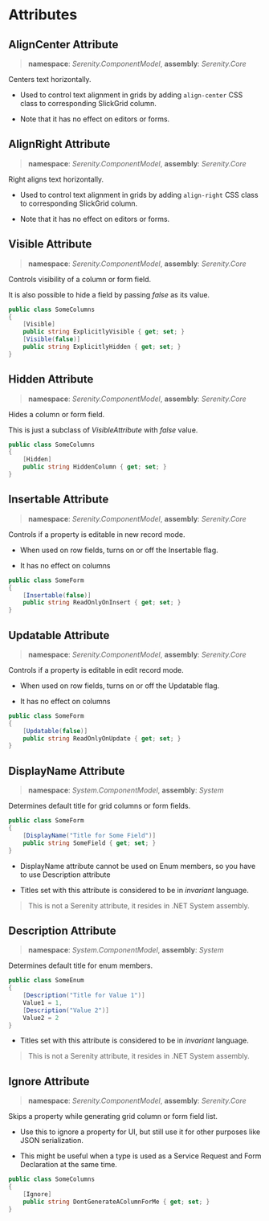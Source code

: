 # Attributes

## AlignCenter Attribute

> **namespace**: *Serenity.ComponentModel*, **assembly**: *Serenity.Core*

Centers text horizontally.

* Used to control text alignment in grids by adding `align-center` CSS class to corresponding SlickGrid column.

* Note that it has no effect on editors or forms.

## AlignRight Attribute

> **namespace**: *Serenity.ComponentModel*, **assembly**: *Serenity.Core*

Right aligns text horizontally.

* Used to control text alignment in grids by adding `align-right` CSS class to corresponding SlickGrid column.

* Note that it has no effect on editors or forms.

## Visible Attribute

> **namespace**: *Serenity.ComponentModel*, **assembly**: *Serenity.Core*

Controls visibility of a column or form field.

It is also possible to hide a field by passing *false* as its value.

```cs
public class SomeColumns
{
    [Visible]
    public string ExplicitlyVisible { get; set; }
    [Visible(false)]
    public string ExplicitlyHidden { get; set; }
}
```

## Hidden Attribute

> **namespace**: *Serenity.ComponentModel*, **assembly**: *Serenity.Core*

Hides a column or form field.

This is just a subclass of *VisibleAttribute* with *false* value.

```cs
public class SomeColumns
{
    [Hidden]
    public string HiddenColumn { get; set; }
}
```

## Insertable Attribute

> **namespace**: *Serenity.ComponentModel*, **assembly**: *Serenity.Core*

Controls if a property is editable in new record mode.

* When used on row fields, turns on or off the Insertable flag.

* It has no effect on columns

```cs
public class SomeForm
{
    [Insertable(false)]
    public string ReadOnlyOnInsert { get; set; }
}
```

## Updatable Attribute

> **namespace**: *Serenity.ComponentModel*, **assembly**: *Serenity.Core*

Controls if a property is editable in edit record mode.

* When used on row fields, turns on or off the Updatable flag.

* It has no effect on columns

```cs
public class SomeForm
{
    [Updatable(false)]
    public string ReadOnlyOnUpdate { get; set; }
}
```

## DisplayName Attribute

> **namespace**: *System.ComponentModel*, **assembly**: *System*

Determines default title for grid columns or form fields.

```cs
public class SomeForm
{
    [DisplayName("Title for Some Field")]
    public string SomeField { get; set; }
}
```

* DisplayName attribute cannot be used on Enum members, so you have to use
Description attribute

* Titles set with this attribute is considered to be in *invariant* language.

> This is not a Serenity attribute, it resides in .NET System assembly.

## Description Attribute

> **namespace**: *System.ComponentModel*, **assembly**: *System*

Determines default title for enum members.

```cs
public class SomeEnum
{
    [Description("Title for Value 1")]
    Value1 = 1,
    [Description("Value 2")]
    Value2 = 2
}
```

* Titles set with this attribute is considered to be in *invariant* language.

> This is not a Serenity attribute, it resides in .NET System assembly.

## Ignore Attribute

> **namespace**: *Serenity.ComponentModel*, **assembly**: *Serenity.Core*

Skips a property while generating grid column or form field list.

* Use this to ignore a property for UI, but still use it for other purposes like
JSON serialization.

* This might be useful when a type is used as a Service Request and Form
Declaration at the same time.

```cs
public class SomeColumns
{
    [Ignore]
    public string DontGenerateAColumnForMe { get; set; }
}
```
